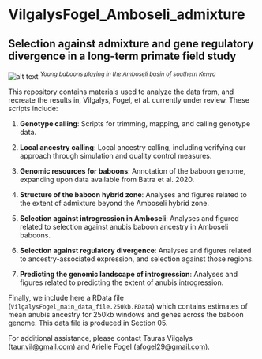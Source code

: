# VilgalysFogel_Amboseli_admixture
## Selection against admixture and gene regulatory divergence in a long-term primate field study

![alt text](https://github.com/TaurVil/VilgalysFogel_Amboseli_admixture/blob/main/baboon.jpg?raw=true)
<sup>*Young baboons playing in the Amboseli basin of southern Kenya*</sup>

This repository contains materials used to analyze the data from, and recreate the results in, Vilgalys, Fogel, et al. currently under review. These scripts include: 

1. **Genotype calling**: Scripts for trimming, mapping, and calling genotype data.

2. **Local ancestry calling**: Local ancestry calling, including verifying our approach through simulation and quality control measures. 

3. **Genomic resources for baboons**: Annotation of the baboon genome, expanding upon data available from Batra et al. 2020. 

4. **Structure of the baboon hybrid zone**: Analyses and figures related to the extent of admixture beyond the Amboseli hybrid zone. 

5. **Selection against introgression in Amboseli**: Analyses and figured related to selection against anubis baboon ancestry in Amboseli baboons. 

6. **Selection against regulatory divergence**: Analyses and figures related to ancestry-associated expression, and selection against those regions.  

7. **Predicting the genomic landscape of introgression**: Analyses and figures related to predicting the extent of anubis introgression. 

Finally, we include here a RData file (`VilgalysFogel_main_data_file.250kb.RData`) which contains estimates of mean anubis ancestry for 250kb windows and genes across the baboon genome. This data file is produced in Section 05. 

For additional assistance, please contact Tauras Vilgalys (taur.vil@gmail.com) and Arielle Fogel (afogel29@gmail.com). 
